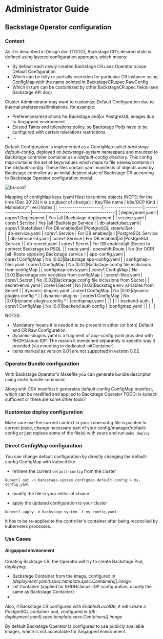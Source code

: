 # Administrator Guide

## Backstage Operator configuration

### Context

As it is described in Design doc (TODO), Backstage CR's desired state is defined using layered configuration approach, which means:
- By default each newly created Backstage CR uses Operator scope Default Configuration
- Which can be fully or partially overriden for particular CR instance using ConfigMap with the name pointed in BackstageCR.spec.RawConfig 
- Which in turn can be customized by other BackstageCR.spec fields (see Backstage API doc)

Cluster Administrator may want to customize Default Configuration due to internal preferences/limitations, for example:
- Preferences/restrictions for Backstage and|or PostgreSQL images due to  Airgapped environment.
- Existed Taints and tolerations policy, so Backstage Pods have to be configured with certain tolerations restrictions.
- ...

Default Configuration is implemented as a ConfigMap called *backstage-default-config*, deployed on *backstage-system* namespace and mounted to Backstage controller container as a */default-config* directory.
This config map contains the set of keys/values which maps to file names/contents in the */default-config*.
These files contain yaml manifests of objects used by Backstage controller as an initial desired state of Backstage CR according to Backstage Operator configuration model:

![bs-conf](https://github.com/gazarenkov/janus-idp-operator/assets/578124/d56cbbb0-781c-43fc-8624-8832893fede3)
 

Mapping of configMap keys (yaml files) to runtime objects (NOTE: for the time (Dec 20'23) it is a subject of change):
| Key/File name         | k8s/OCP Kind        | Mandatory*    |ver.|Notes                                      |
| ----------------------|:-------------------:| -------------------|------------------------------------------:|
| deployment.yaml       | appsv1.Deployment   | Yes           |all |Backstage deployment  |
| service.yaml          | corev1.Service      | Yes           |all |Backstage Service |
| db-statefulset.yaml   | appsv1.Statefulset  | For DB enabled|all |PostgreSQL statefulSet    |    
| db-service.yaml       | corev1.Service      | For DB enabled|all |PostgreSQL Service   |
| db-service-hl.yaml    | corev1.Service      | For DB enabled|all |PostgreSQL Service   |
| db-secret.yaml        | corev1.Secret       | For DB enabled|all |Secret to connect Backstage to PSQL   |
| route.yaml            | openshift.Route     | No (for OCP)  |all |Route exposing Backstage service    |
| app-config.yaml       | corev1.ConfigMap    | No            |0.02|Backstage app-config.yaml    |
| configmap-files.yaml  | corev1.ConfigMap    | No            |0.02|Backstage config file inclusions from configMap   |
| configmap-envs.yaml   | corev1.ConfigMap    | No            |0.02|Backstage env variables from configMap    |
| secret-files.yaml     | corev1.Secret       | No            |0.02|Backstage config file inclusions from Secret   |
| secret-envs.yaml      | corev1.Secret       | No            |0.02|Backstage env variables from Secret    |
| dynamic-plugins.yaml  | corev1.ConfigMap    | No            |0.02|dynamc-plugins config *    |
| dynamic-plugins-      | corev1.ConfigMap    | No            |0.01|dynamc-plugins config *    |
|configmap.yaml         |                     |               |    | |
| backend-auth-         | corev1.ConfigMap    | No            |0.01|backend auth config    |
|configmap.yaml         |                     |               |    | |



NOTES: 
 - Mandatory means it is needed to be present in either (or both) Default and CR Raw Configuration.
 - dynamic-plugins.yaml is a fragment of app-config.yaml provided with RHDH/Janus-IDP. The reason it mentioned separately is specific way it provided (via mounting to dedicated initContainer)  
 - items marked as version 0.01 are not supported in version 0.02 
### Operator Bundle configuration 

With Backstage Operator's Makefile you can generate bundle descriptor using *make bundle* command

Along with CSV manifest it generates default-config ConfigMap manifest, which can be modified and applied to Backstage Operator
TODO: is kubectl sufficient or there are some other tools?

### Kustomize deploy configuration

Make sure use the current context in your kubeconfig file is pointed to correct place, change necessary part of your config/manager/default-config or just replace some of the file(s) with yours and run
``
make deploy
``

### Direct ConfigMap configuration

You can change default configuration by directly changing the default-config ConfigMap with kubectl like:

 - retrieve the current `default-config` from the cluster

``
kubectl get -n backstage-system configmap default-config > my-config.yaml
``

- modify the file in your editor of choice

- apply the updated configuration to your cluster

``
  kubectl apply -n backstage-system -f my-config.yaml
``

It has to be re-applied to the controller's container after being reconciled by kubernetes processes.


### Use Cases

#### Airgapped environment

Creating Backtage CR, the Operator will try to create Backstage Pod, deploying:
- Backstage Container from the image, configured in *(deployment.yaml).spec.template.spec.Containers[].image*
- Init Container (applied for RHDH/Janus-IDP configuration, usually the same as Backstage Container)
- 
Also, if Backstage CR configured with *EnabledLocalDb*,  it will create a PostgreSQL container pod, configured in *(db-deployment.yaml).spec.template.spec.Containers[].image*

By default Backstage Operator is configured to use publicly available images, which is not acceptable for Airgapped environment.
